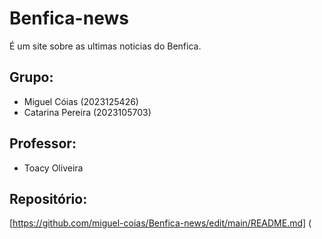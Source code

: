 # Benfica-news
É um site sobre as ultimas noticias do Benfica.

## Grupo:
- Miguel Cóias (2023125426)
- Catarina Pereira (2023105703)

## Professor:
- Toacy Oliveira

## Repositório:
[https://github.com/miguel-coias/Benfica-news/edit/main/README.md] (
